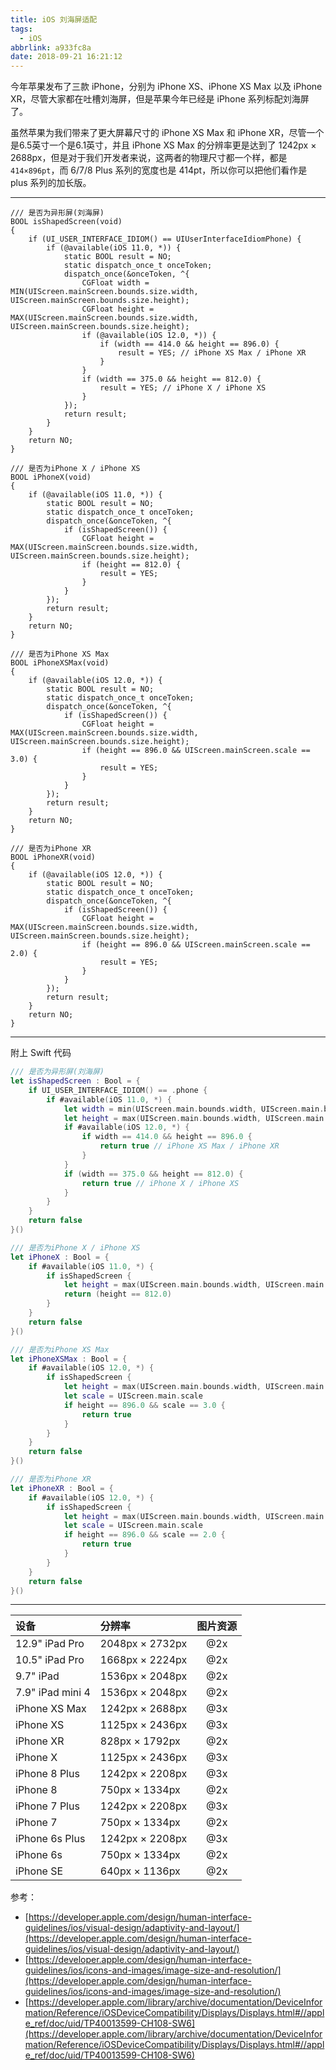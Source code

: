 ```yaml
---
title: iOS 刘海屏适配
tags:
  - iOS
abbrlink: a933fc8a
date: 2018-09-21 16:21:12
---
```


今年苹果发布了三款 iPhone，分别为 iPhone XS、iPhone XS Max 以及 iPhone XR，尽管大家都在吐槽刘海屏，但是苹果今年已经是 iPhone 系列标配刘海屏了。

虽然苹果为我们带来了更大屏幕尺寸的 iPhone XS Max 和 iPhone XR，尽管一个是6.5英寸一个是6.1英寸，并且 iPhone XS Max 的分辨率更是达到了 1242px × 2688px，但是对于我们开发者来说，这两者的物理尺寸都一个样，都是 `414×896pt`，而 6/7/8 Plus 系列的宽度也是 414pt，所以你可以把他们看作是 plus 系列的加长版。

***

```ObjC
/// 是否为异形屏(刘海屏)
BOOL isShapedScreen(void)
{
    if (UI_USER_INTERFACE_IDIOM() == UIUserInterfaceIdiomPhone) {
        if (@available(iOS 11.0, *)) {
            static BOOL result = NO;
            static dispatch_once_t onceToken;
            dispatch_once(&onceToken, ^{
                CGFloat width = MIN(UIScreen.mainScreen.bounds.size.width, UIScreen.mainScreen.bounds.size.height);
                CGFloat height = MAX(UIScreen.mainScreen.bounds.size.width, UIScreen.mainScreen.bounds.size.height);
                if (@available(iOS 12.0, *)) {
                    if (width == 414.0 && height == 896.0) {
                        result = YES; // iPhone XS Max / iPhone XR
                    }
                }
                if (width == 375.0 && height == 812.0) {
                    result = YES; // iPhone X / iPhone XS
                }
            });
            return result;
        }
    }
    return NO;
}

/// 是否为iPhone X / iPhone XS
BOOL iPhoneX(void)
{
    if (@available(iOS 11.0, *)) {
        static BOOL result = NO;
        static dispatch_once_t onceToken;
        dispatch_once(&onceToken, ^{
            if (isShapedScreen()) {
                CGFloat height = MAX(UIScreen.mainScreen.bounds.size.width, UIScreen.mainScreen.bounds.size.height);
                if (height == 812.0) {
                    result = YES;
                }
            }
        });
        return result;
    }
    return NO;
}

/// 是否为iPhone XS Max
BOOL iPhoneXSMax(void)
{
    if (@available(iOS 12.0, *)) {
        static BOOL result = NO;
        static dispatch_once_t onceToken;
        dispatch_once(&onceToken, ^{
            if (isShapedScreen()) {
                CGFloat height = MAX(UIScreen.mainScreen.bounds.size.width, UIScreen.mainScreen.bounds.size.height);
                if (height == 896.0 && UIScreen.mainScreen.scale == 3.0) {
                    result = YES;
                }
            }
        });
        return result;
    }
    return NO;
}

/// 是否为iPhone XR
BOOL iPhoneXR(void)
{
    if (@available(iOS 12.0, *)) {
        static BOOL result = NO;
        static dispatch_once_t onceToken;
        dispatch_once(&onceToken, ^{
            if (isShapedScreen()) {
                CGFloat height = MAX(UIScreen.mainScreen.bounds.size.width, UIScreen.mainScreen.bounds.size.height);
                if (height == 896.0 && UIScreen.mainScreen.scale == 2.0) {
                    result = YES;
                }
            }
        });
        return result;
    }
    return NO;
}
```

***

附上 Swift 代码

```Swift
/// 是否为异形屏(刘海屏)
let isShapedScreen : Bool = {
    if UI_USER_INTERFACE_IDIOM() == .phone {
        if #available(iOS 11.0, *) {
            let width = min(UIScreen.main.bounds.width, UIScreen.main.bounds.height)
            let height = max(UIScreen.main.bounds.width, UIScreen.main.bounds.height)
            if #available(iOS 12.0, *) {
                if width == 414.0 && height == 896.0 {
                    return true // iPhone XS Max / iPhone XR
                }
            }
            if (width == 375.0 && height == 812.0) {
                return true // iPhone X / iPhone XS
            }
        }
    }
    return false
}()

/// 是否为iPhone X / iPhone XS
let iPhoneX : Bool = {
    if #available(iOS 11.0, *) {
        if isShapedScreen {
            let height = max(UIScreen.main.bounds.width, UIScreen.main.bounds.height)
            return (height == 812.0)
        }
    }
    return false
}()

/// 是否为iPhone XS Max
let iPhoneXSMax : Bool = {
    if #available(iOS 12.0, *) {
        if isShapedScreen {
            let height = max(UIScreen.main.bounds.width, UIScreen.main.bounds.height)
            let scale = UIScreen.main.scale
            if height == 896.0 && scale == 3.0 {
                return true
            }
        }
    }
    return false
}()

/// 是否为iPhone XR
let iPhoneXR : Bool = {
    if #available(iOS 12.0, *) {
        if isShapedScreen {
            let height = max(UIScreen.main.bounds.width, UIScreen.main.bounds.height)
            let scale = UIScreen.main.scale
            if height == 896.0 && scale == 2.0 {
                return true
            }
        }
    }
    return false
}()
```

***

| 设备 | 分辨率 | 图片资源 |
|:-|:-|:-:|
|12.9" iPad Pro		|	2048px × 2732px		|  @2x |
|10.5" iPad Pro		|	1668px × 2224px		|  @2x |
|9.7" iPad			|	1536px × 2048px		|  @2x |
|7.9" iPad mini 4	|	1536px × 2048px		|  @2x |
|iPhone XS Max		|	1242px × 2688px		|  @3x |
|iPhone XS			|	1125px × 2436px		|  @3x |
|iPhone XR			|	828px × 1792px		|  @2x |
|iPhone X			|	1125px × 2436px		|  @3x |
|iPhone 8 Plus		|	1242px × 2208px		|  @3x |
|iPhone 8			|	750px × 1334px		|  @2x |
|iPhone 7 Plus		|	1242px × 2208px		|  @3x |
|iPhone 7			|	750px × 1334px		|  @2x |
|iPhone 6s Plus		|	1242px × 2208px		|  @3x |
|iPhone 6s			|	750px × 1334px		|  @2x |
|iPhone SE			|	640px × 1136px		|  @2x |


参考：
- [https://developer.apple.com/design/human-interface-guidelines/ios/visual-design/adaptivity-and-layout/](https://developer.apple.com/design/human-interface-guidelines/ios/visual-design/adaptivity-and-layout/)
- [https://developer.apple.com/design/human-interface-guidelines/ios/icons-and-images/image-size-and-resolution/](https://developer.apple.com/design/human-interface-guidelines/ios/icons-and-images/image-size-and-resolution/)
- [https://developer.apple.com/library/archive/documentation/DeviceInformation/Reference/iOSDeviceCompatibility/Displays/Displays.html#//apple_ref/doc/uid/TP40013599-CH108-SW6](https://developer.apple.com/library/archive/documentation/DeviceInformation/Reference/iOSDeviceCompatibility/Displays/Displays.html#//apple_ref/doc/uid/TP40013599-CH108-SW6)
